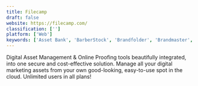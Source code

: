 ```yaml
---
title: Filecamp
draft: false 
website: https://filecamp.com/
classification: ['']
platform: ['Web']
keywords: ['Asset Bank', 'BarberStock', 'Brandfolder', 'Brandmaster', 'Bynder', 'ContentRaven', 'CrowdRiff', 'Magnolia', 'MediaHaven', 'Nuxeo', 'Pics.io', 'QBank', 'Tandem Vault', 'Venngage', 'VirtualViewer', 'WoodWing Elvis DAM', 'eFileCabinet', 'extensis', 'pilcro']
---
```

Digital Asset Management & Online Proofing tools beautifully integrated, into one secure and cost-effective solution. Manage all your digital marketing assets from your own good-looking, easy-to-use spot in the cloud. 
Unlimited users in all plans!